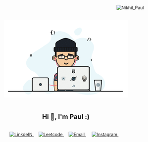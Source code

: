 <p align="right"> <img src="https://komarev.com/ghpvc/?username=Nikhil-Chandra-Paul" /alt="Nikhil_Paul" /> </p>
<p align="center">
<br><img src="Developer.gif" width="400px"><br/><br/>

<h2 align="center">Hi 👋, I'm Paul :)</h2>

<br>
<div align="center">
<a href="https://www.linkedin.com/in/nikhil-chandra-paul/">
  <img align="center" alt="LinkdeIN" width="30px" src="https://cdn.jsdelivr.net/npm/simple-icons@v3/icons/linkedin.svg" />
</a>&nbsp;&nbsp;&nbsp;

<a href="https://leetcode.com/nikhil_paul/">
  <img align="center" alt="Leetcode" width="30px" src="https://cdn.jsdelivr.net/npm/simple-icons@v3/icons/leetcode.svg" />
</a>&nbsp;&nbsp;&nbsp;
  
<a href="mailto:nikhilchandrapaul.bncp@gmail.com">
  <img align="center" alt="Email" width="30px" src="https://cdn.jsdelivr.net/npm/simple-icons@3.11.0/icons/gmail.svg" />
</a>&nbsp;&nbsp;&nbsp;&nbsp;

<a href="https://www.instagram.com/nikhil_chandra_paul/">
  <img align="center" alt="Instagram" width="30px" src="https://cdn.jsdelivr.net/npm/simple-icons@v3/icons/instagram.svg" />
</a>&nbsp;&nbsp;&nbsp;

</div >
<br>  
<br> 
